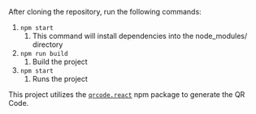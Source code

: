 After cloning the repository, run the following commands:

1. `npm start`
   1. This command will install dependencies into the node_modules/ directory
2. `npm run build`
   1. Build the project
3. `npm start`
   1. Runs the project

    
This project utilizes the [`qrcode.react`](https://www.npmjs.com/package/qrcode.react) npm package to generate the QR Code.